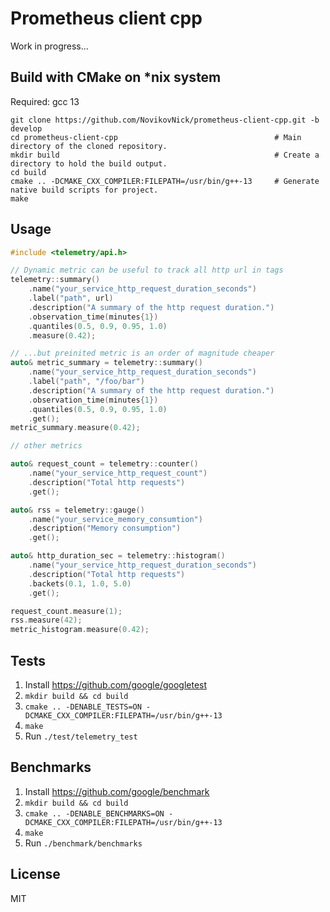 # Prometheus client cpp

Work in progress...

## Build with CMake on *nix system
Required: gcc 13

```shell
git clone https://github.com/NovikovNick/prometheus-client-cpp.git -b develop
cd prometheus-client-cpp                                   # Main directory of the cloned repository.
mkdir build                                                # Create a directory to hold the build output.
cd build
cmake .. -DCMAKE_CXX_COMPILER:FILEPATH=/usr/bin/g++-13     # Generate native build scripts for project.
make
```

## Usage
``` c++
#include <telemetry/api.h>

// Dynamic metric can be useful to track all http url in tags
telemetry::summary()
    .name("your_service_http_request_duration_seconds")
    .label("path", url)
    .description("A summary of the http request duration.")
    .observation_time(minutes{1})
    .quantiles(0.5, 0.9, 0.95, 1.0)
    .measure(0.42);

// ...but preinited metric is an order of magnitude cheaper
auto& metric_summary = telemetry::summary()
    .name("your_service_http_request_duration_seconds")
    .label("path", "/foo/bar")
    .description("A summary of the http request duration.")
    .observation_time(minutes{1})
    .quantiles(0.5, 0.9, 0.95, 1.0)
    .get();
metric_summary.measure(0.42);

// other metrics

auto& request_count = telemetry::counter()
    .name("your_service_http_request_count")
    .description("Total http requests")
    .get();

auto& rss = telemetry::gauge()
    .name("your_service_memory_consumtion")
    .description("Memory consumption")
    .get();

auto& http_duration_sec = telemetry::histogram()
    .name("your_service_http_request_duration_seconds")
    .description("Total http requests")
    .backets(0.1, 1.0, 5.0)
    .get();

request_count.measure(1);
rss.measure(42);
metric_histogram.measure(0.42);
```

## Tests
1. Install <https://github.com/google/googletest>
2. ```mkdir build && cd build```
2. ```cmake .. -DENABLE_TESTS=ON -DCMAKE_CXX_COMPILER:FILEPATH=/usr/bin/g++-13```
3. ```make```
6. Run ```./test/telemetry_test```

## Benchmarks
1. Install <https://github.com/google/benchmark>
2. ```mkdir build && cd build```
2. ```cmake .. -DENABLE_BENCHMARKS=ON -DCMAKE_CXX_COMPILER:FILEPATH=/usr/bin/g++-13```
3. ```make```
3. Run ```./benchmark/benchmarks```

## License

MIT